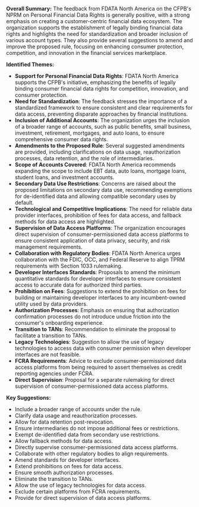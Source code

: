**Overall Summary:**
The feedback from FDATA North America on the CFPB's NPRM on Personal Financial Data Rights is generally positive, with a strong emphasis on creating a customer-centric financial data ecosystem. The organization supports the establishment of legally binding financial data rights and highlights the need for standardization and broader inclusion of various account types. They also provide several suggestions to amend and improve the proposed rule, focusing on enhancing consumer protection, competition, and innovation in the financial services marketplace.

**Identified Themes:**
- **Support for Personal Financial Data Rights**: FDATA North America supports the CFPB's initiative, emphasizing the benefits of legally binding consumer financial data rights for competition, innovation, and consumer protection.
- **Need for Standardization**: The feedback stresses the importance of a standardized framework to ensure consistent and clear requirements for data access, preventing disparate approaches by financial institutions.
- **Inclusion of Additional Accounts**: The organization urges the inclusion of a broader range of accounts, such as public benefits, small business, investment, retirement, mortgages, and auto loans, to ensure comprehensive consumer data rights.
- **Amendments to the Proposed Rule**: Several suggested amendments are provided, including clarifications on data usage, reauthorization processes, data retention, and the role of intermediaries.
- **Scope of Accounts Covered**: FDATA North America recommends expanding the scope to include EBT data, auto loans, mortgage loans, student loans, and investment accounts.
- **Secondary Data Use Restrictions**: Concerns are raised about the proposed limitations on secondary data use, recommending exemptions for de-identified data and allowing compatible secondary uses by default.
- **Technological and Competitive Implications**: The need for reliable data provider interfaces, prohibition of fees for data access, and fallback methods for data access are highlighted.
- **Supervision of Data Access Platforms**: The organization encourages direct supervision of consumer-permissioned data access platforms to ensure consistent application of data privacy, security, and risk management requirements.
- **Collaboration with Regulatory Bodies**: FDATA North America urges collaboration with the FDIC, OCC, and Federal Reserve to align TPRM requirements with Section 1033 rulemaking.
- **Developer Interfaces Standards**: Proposals to amend the minimum quantitative standards for developer interfaces to ensure consistent access to accurate data for authorized third parties.
- **Prohibition on Fees**: Suggestions to extend the prohibition on fees for building or maintaining developer interfaces to any incumbent-owned utility used by data providers.
- **Authorization Processes**: Emphasis on ensuring that authorization confirmation processes do not introduce undue friction into the consumer's onboarding experience.
- **Transition to TANs**: Recommendation to eliminate the proposal to facilitate a transition to TANs.
- **Legacy Technologies**: Suggestion to allow the use of legacy technologies to access data with consumer permission when developer interfaces are not feasible.
- **FCRA Requirements**: Advice to exclude consumer-permissioned data access platforms from being required to assert themselves as credit reporting agencies under FCRA.
- **Direct Supervision**: Proposal for a separate rulemaking for direct supervision of consumer-permissioned data access platforms.

**Key Suggestions:**
- Include a broader range of accounts under the rule.
- Clarify data usage and reauthorization processes.
- Allow for data retention post-revocation.
- Ensure intermediaries do not impose additional fees or restrictions.
- Exempt de-identified data from secondary use restrictions.
- Allow fallback methods for data access.
- Directly supervise consumer-permissioned data access platforms.
- Collaborate with other regulatory bodies to align requirements.
- Amend standards for developer interfaces.
- Extend prohibitions on fees for data access.
- Ensure smooth authorization processes.
- Eliminate the transition to TANs.
- Allow the use of legacy technologies for data access.
- Exclude certain platforms from FCRA requirements.
- Provide for direct supervision of data access platforms.
